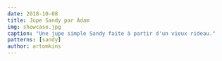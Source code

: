 ```yaml
---
date: 2018-10-08
title: Jupe Sandy par Adam
img: showcase.jpg
caption: "Une jupe simple Sandy faite à partir d'un vieux rideau."
patterns: [sandy]
author: artomkins
---
```

